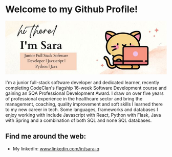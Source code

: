 # Welcome to my Github Profile!

<img src="./Banner/Profile.jpg" alt="banner-that-says-I'm-Sara-junior-software-engineer" width="900">

I'm a junior full-stack software developer and dedicated learner, recently completing CodeClan's flagship 16-week Software Development course and gaining an SQA Professional Development Award. I draw on over five years of professional experience in the healthcare sector and bring the management, coaching, quality improvement and soft skills I learned there to my new career in tech.
Some languages, frameworks and databases I enjoy working with include Javascript with React, Python with Flask, Java with Spring and a combination of both SQL and none SQL databases. 

## Find me around the web: 

- My linkedIn: www.linkedin.com/in/sara-q
